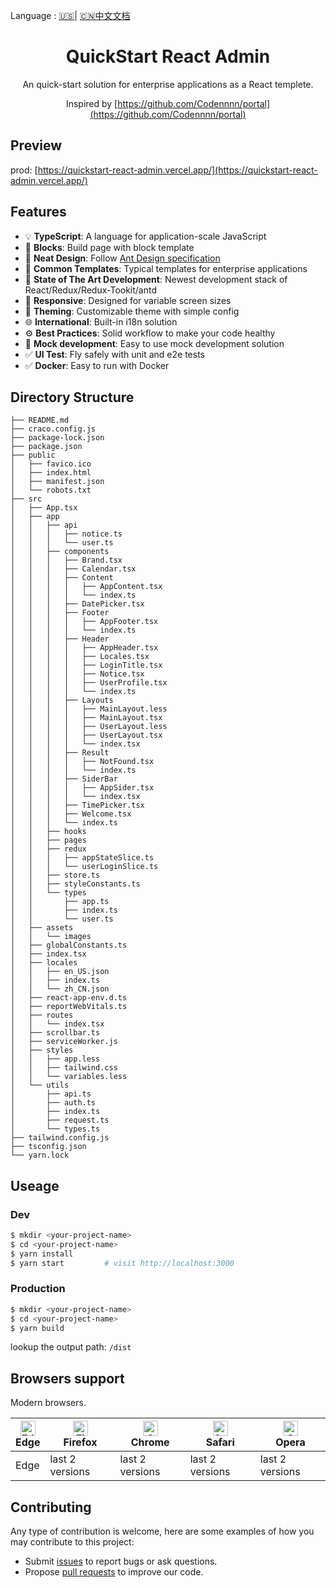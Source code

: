 Language : [🇺🇸](https://ticktech.club/quickstart-react-admin/)| [🇨🇳中文文档](https://ticktech.club/quickstart-react-admin/README.zh-CN.html) 

<h1 align="center">QuickStart React Admin</h1>

<div align="center">

An quick-start solution for enterprise applications as a React templete.


Inspired by [https://github.com/Codennnn/portal](https://github.com/Codennnn/portal)

</div>


## Preview

prod: [https://quickstart-react-admin.vercel.app/](https://quickstart-react-admin.vercel.app/)



## Features

- :bulb: **TypeScript**: A language for application-scale JavaScript
- :scroll: **Blocks**: Build page with block template
- :gem: **Neat Design**: Follow [Ant Design specification](http://ant.design/)
- :triangular_ruler: **Common Templates**: Typical templates for enterprise applications
- :rocket: **State of The Art Development**: Newest development stack of React/Redux/Redux-Tookit/antd
- :iphone: **Responsive**: Designed for variable screen sizes
- :art: **Theming**: Customizable theme with simple config
- :globe_with_meridians: **International**: Built-in i18n solution
- :gear: **Best Practices**: Solid workflow to make your code healthy
- :1234: **Mock development**: Easy to use mock development solution
- :white_check_mark: **UI Test**: Fly safely with unit and e2e tests
- :white_check_mark: **Docker**: Easy to run with Docker

## Directory Structure

```
├── README.md
├── craco.config.js
├── package-lock.json
├── package.json
├── public
│   ├── favico.ico
│   ├── index.html
│   ├── manifest.json
│   └── robots.txt
├── src
│   ├── App.tsx
│   ├── app
│   │   ├── api
│   │   │   ├── notice.ts
│   │   │   └── user.ts
│   │   ├── components
│   │   │   ├── Brand.tsx
│   │   │   ├── Calendar.tsx
│   │   │   ├── Content
│   │   │   │   ├── AppContent.tsx
│   │   │   │   └── index.ts
│   │   │   ├── DatePicker.tsx
│   │   │   ├── Footer
│   │   │   │   ├── AppFooter.tsx
│   │   │   │   └── index.ts
│   │   │   ├── Header
│   │   │   │   ├── AppHeader.tsx
│   │   │   │   ├── Locales.tsx
│   │   │   │   ├── LoginTitle.tsx
│   │   │   │   ├── Notice.tsx
│   │   │   │   ├── UserProfile.tsx
│   │   │   │   └── index.ts
│   │   │   ├── Layouts
│   │   │   │   ├── MainLayout.less
│   │   │   │   ├── MainLayout.tsx
│   │   │   │   ├── UserLayout.less
│   │   │   │   ├── UserLayout.tsx
│   │   │   │   └── index.tsx
│   │   │   ├── Result
│   │   │   │   ├── NotFound.tsx
│   │   │   │   └── index.ts
│   │   │   ├── SiderBar
│   │   │   │   ├── AppSider.tsx
│   │   │   │   └── index.tsx
│   │   │   ├── TimePicker.tsx
│   │   │   ├── Welcome.tsx
│   │   │   └── index.ts
│   │   ├── hooks
│   │   ├── pages
│   │   ├── redux
│   │   │   ├── appStateSlice.ts
│   │   │   └── userLoginSlice.ts
│   │   ├── store.ts
│   │   ├── styleConstants.ts
│   │   └── types
│   │       ├── app.ts
│   │       ├── index.ts
│   │       └── user.ts
│   ├── assets
│   │   └── images
│   ├── globalConstants.ts
│   ├── index.tsx
│   ├── locales
│   │   ├── en_US.json
│   │   ├── index.ts
│   │   └── zh_CN.json
│   ├── react-app-env.d.ts
│   ├── reportWebVitals.ts
│   ├── routes
│   │   └── index.tsx
│   ├── scrollbar.ts
│   ├── serviceWorker.js
│   ├── styles
│   │   ├── app.less
│   │   ├── tailwind.css
│   │   └── variables.less
│   └── utils
│       ├── api.ts
│       ├── auth.ts
│       ├── index.ts
│       ├── request.ts
│       └── types.ts
├── tailwind.config.js
├── tsconfig.json
└── yarn.lock

```

## Useage

### Dev

```bash
$ mkdir <your-project-name>
$ cd <your-project-name>
$ yarn install
$ yarn start         # visit http://localhost:3000
```

### Production

```bash
$ mkdir <your-project-name>
$ cd <your-project-name>
$ yarn build
```
lookup the output path: `/dist`

## Browsers support

Modern browsers.

| [<img src="https://raw.githubusercontent.com/alrra/browser-logos/master/src/edge/edge_48x48.png" alt="Edge" width="24px" height="24px" />](http://godban.github.io/browsers-support-badges/)</br>Edge | [<img src="https://raw.githubusercontent.com/alrra/browser-logos/master/src/firefox/firefox_48x48.png" alt="Firefox" width="24px" height="24px" />](http://godban.github.io/browsers-support-badges/)</br>Firefox | [<img src="https://raw.githubusercontent.com/alrra/browser-logos/master/src/chrome/chrome_48x48.png" alt="Chrome" width="24px" height="24px" />](http://godban.github.io/browsers-support-badges/)</br>Chrome | [<img src="https://raw.githubusercontent.com/alrra/browser-logos/master/src/safari/safari_48x48.png" alt="Safari" width="24px" height="24px" />](http://godban.github.io/browsers-support-badges/)</br>Safari | [<img src="https://raw.githubusercontent.com/alrra/browser-logos/master/src/opera/opera_48x48.png" alt="Opera" width="24px" height="24px" />](http://godban.github.io/browsers-support-badges/)</br>Opera |
| --- | --- | --- | --- | --- |
| Edge | last 2 versions | last 2 versions | last 2 versions | last 2 versions |

## Contributing

Any type of contribution is welcome, here are some examples of how you may contribute to this project:

- Submit [issues](https://github.com/GZ315200/quickstart-react-admin/issues) to report bugs or ask questions.
- Propose [pull requests](https://github.com/GZ315200/quickstart-react-admin/pulls) to improve our code.
